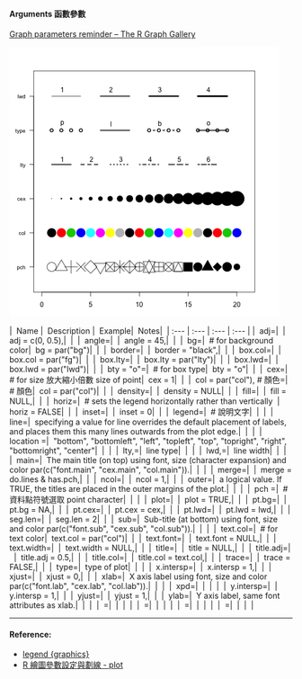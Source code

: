 #### Arguments 函數參數

[Graph parameters reminder – The R Graph Gallery](http://www.r-graph-gallery.com/6-graph-parameters-reminder/)

![](/assets/6_graph_param_reminder1.png)


|  Name |  Description |  Example|  Notes|  
| :--- | :--- | :--- | :--- |
|  adj=|  |  adj = c\(0, 0.5\),|  |  
|  angle=|  |  angle = 45,|  |  
|  bg=|  # for background color|  bg = par("bg")|  |  
|  border=|  |  border = "black",|  |  
|  box.col=|  |  box.col = par("fg")|  |  
|  box.lty=|  |  box.lty = par("lty")|  |  
|  box.lwd=|  |  box.lwd = par("lwd")|  |  
|  bty = "o"=|  # for box type|  bty = "o"|  |  
|  cex=|  # for size 放大縮小倍數 size of point|  cex = 1|  |  
|  col = par\("col"\), \# 顏色=|  # 顏色|  col = par("col")|  |  
|  density=|  |  density = NULL|  |  
|  fill=|  |  fill = NULL,|  |  
|  horiz=|  # sets the legend horizontally rather than vertically  |  horiz = FALSE|  |  
|  inset=|  |  inset = 0|  |  
|  legend=|  # 說明文字|  |  |  
|  line=|  specifying a value for line overrides the default placement of labels, and places them this many lines outwards from the plot edge.|  |  |  
|  location =|  "bottom", "bottomleft", "left", "topleft", "top", "topright", "right", "bottomright", "center"|  |  |  
|  lty,=|  line type|  |  |  
|  lwd,=|  line width|  |  |  
|  main=|  The main title (on top) using font, size (character expansion) and color par(c("font.main", "cex.main", "col.main")).|  |  |  
|  merge=|  |  merge = do.lines & has.pch,|  |  
|  ncol=|  |  ncol = 1,|  |  
|  outer=|  a logical value. If TRUE, the titles are placed in the outer margins of the plot.|  |  |  
|  pch =|  # 資料點符號選取 point character|  |  |  
|  plot=|  |  plot = TRUE,|  |  
|  pt.bg=|  |  pt.bg = NA,|  |  
|  pt.cex=|  |  pt.cex = cex,|  |  
|  pt.lwd=|  |  pt.lwd = lwd,|  |  
|  seg.len=|  |  seg.len = 2|  |  
|  sub=|  Sub-title (at bottom) using font, size and color par(c("font.sub", "cex.sub", "col.sub")).|  |  |  
|  text.col=|  # for text color|  text.col = par("col")|  |  
|  text.font=|  |  text.font = NULL,|  |  
|  text.width=|  |  text.width = NULL,|  |  
|  title=|  |  title = NULL,|  |  
|  title.adj=|  |  title.adj = 0.5,|  |  
|  title.col=|  |  title.col = text.col,|  |  
|  trace=|  |  trace = FALSE,|  |  
|  type=|  type of plot|  |  |  
|  x.intersp=|  |  x.intersp = 1,|  |  
|  xjust=|  |  xjust = 0,|  |  
|  xlab=|  X axis label using font, size and color par(c("font.lab", "cex.lab", "col.lab")).|  |  |  
|  xpd=|  |  |  |  
|  y.intersp=|  |  y.intersp = 1,|  |  
|  yjust=|  |  yjust = 1,|  |  
|  ylab=|  Y axis label, same font attributes as xlab.|  |  |  
|  =|  |  |  |  
|  =|  |  |  |  
|  =|  |  |  |  
|  =|  |  |  |  



----

#### Reference: 
- [legend {graphics}](https://stat.ethz.ch/R-manual/R-devel/library/graphics/html/legend.html)
- [R 繪圖參數設定與劃線 - plot](http://kanchengzxdfgcv.blogspot.tw/2017/09/r-plot.html)




